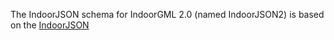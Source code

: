 The IndoorJSON schema for IndoorGML 2.0 (named IndoorJSON2) is based on the [IndoorJSON](https://github.com/tudelft3d/indoorjson)